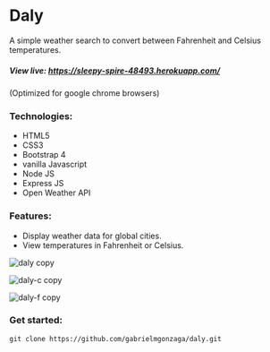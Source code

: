 # Daly

A simple weather search to convert between Fahrenheit and Celsius temperatures.

##### View live: https://sleepy-spire-48493.herokuapp.com/
(Optimized for google chrome browsers)

### Technologies:
- HTML5
- CSS3
- Bootstrap 4
- vanilla Javascript
- Node JS
- Express JS
- Open Weather API

### Features:
- Display weather data for global cities.
- View temperatures in Fahrenheit or Celsius.

![daly copy](https://cloud.githubusercontent.com/assets/14193267/23113470/33dc66bc-f6ed-11e6-91e3-86d66d72dab0.png)

![daly-c copy](https://cloud.githubusercontent.com/assets/14193267/23113471/33facfee-f6ed-11e6-97dd-4a679c9e86df.png)

![daly-f copy](https://cloud.githubusercontent.com/assets/14193267/23113472/33fc9d88-f6ed-11e6-9470-b858b68ea98f.png)

### Get started:
```
git clone https://github.com/gabrielmgonzaga/daly.git
```
